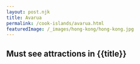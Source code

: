 ```yaml
---
layout: post.njk
title: Avarua
permalink: /cook-islands/avarua.html
featuredImage: /_images/hong-kong/hong-kong.jpg
---
```

## Must see attractions in {{title}}
